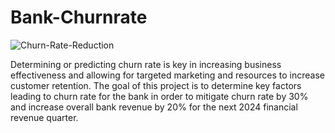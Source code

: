 ﻿# Bank-Churnrate
![Churn-Rate-Reduction](https://github.com/tpoozhikala/Bank-Churnrate/assets/57980120/5f58805b-3772-4305-889e-ea1ba2de1196)

Determining or predicting churn rate is key in increasing business effectiveness and allowing for targeted marketing and resources to increase customer retention. The goal of this project is to determine key factors leading to churn rate for the bank in order to mitigate churn rate by 30% and increase overall bank revenue by 20% for the next 2024 financial revenue quarter.

